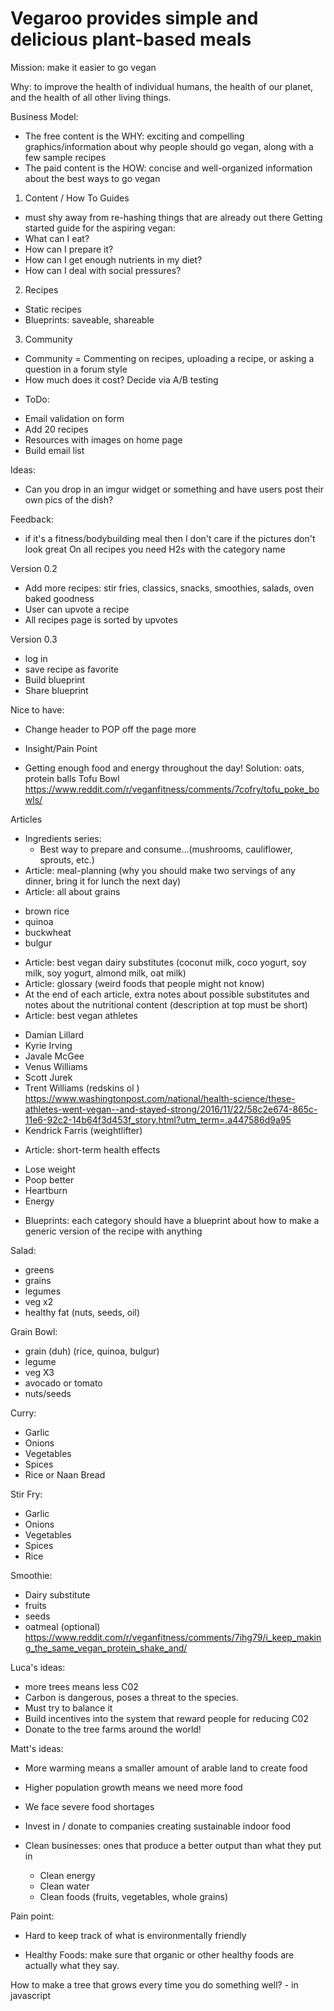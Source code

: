 # Vegaroo provides simple and delicious plant-based meals 

Mission: make it easier to go vegan 

Why: to improve the health of individual humans, the health of our planet, and the health of all other living things. 

Business Model: 
- The free content is the WHY: exciting and compelling graphics/information about why people should go vegan, along with a few sample recipes 
- The paid content is the HOW: concise and well-organized information about the best ways to go vegan 
1. Content / How To Guides 
- must shy away from re-hashing things that are already out there
 Getting started guide for the aspiring vegan: 
 - What can I eat? 
 - How can I prepare it? 
 - How can I get enough nutrients in my diet? 
 - How can I deal with social pressures? 
2. Recipes 
- Static recipes
- Blueprints: saveable, shareable 
3. Community
- Community = Commenting on recipes, uploading a recipe, or asking a question in a forum style   
- How much does it cost? Decide via A/B testing 


* ToDo: 
- Email validation on form 
- Add 20 recipes 
- Resources with images on home page
- Build email list

Ideas: 
- Can you drop in an imgur widget or something and have users post their own pics of the dish? 

Feedback: 
-  if it's a fitness/bodybuilding meal then I don't care if the pictures don't look great
On all recipes you need H2s with the category name 

Version 0.2 
- Add more recipes: stir fries, classics, snacks, smoothies, salads, oven baked goodness
- User can upvote a recipe 
- All recipes page is sorted by upvotes
 
Version 0.3
- log in 
- save recipe as favorite 
- Build blueprint 
- Share blueprint

Nice to have: 
- Change header to POP off the page more 

* Insight/Pain Point
- Getting enough food and energy throughout the day! Solution: oats, protein balls
 Tofu Bowl 
 https://www.reddit.com/r/veganfitness/comments/7cofry/tofu_poke_bowls/ 


Articles 
* Ingredients series: 
    - Best way to prepare and consume...(mushrooms, cauliflower, sprouts, etc.)
* Article: meal-planning (why you should make two servings of any dinner, bring it for lunch the next day)
* Article: all about grains
- brown rice
- quinoa 
- buckwheat 
- bulgur 
* Article: best vegan dairy substitutes (coconut milk, coco yogurt, soy milk, soy yogurt, almond milk, oat milk) 
* Article: glossary (weird foods that people might not know) 
* At the end of each article, extra notes about possible substitutes and notes about the nutritional content (description at top must be short)
* Article: best vegan athletes
- Damian Lillard
- Kyrie Irving 
- Javale McGee 
- Venus Williams 
- Scott Jurek 
- Trent Williams (redskins ol )
https://www.washingtonpost.com/national/health-science/these-athletes-went-vegan--and-stayed-strong/2016/11/22/58c2e674-865c-11e6-92c2-14b64f3d453f_story.html?utm_term=.a447586d9a95
- Kendrick Farris (weightlifter)

* Article: short-term health effects
- Lose weight
- Poop better
- Heartburn
- Energy 


* Blueprints: each category should have a blueprint about how to make a generic version of the recipe with anything 
 
 Salad: 
 - greens
 - grains 
 - legumes 
 - veg x2 
 - healthy fat (nuts, seeds, oil)
 
 Grain Bowl: 
 - grain (duh) (rice, quinoa, bulgur)
 - legume 
 - veg X3 
 - avocado or tomato 
 - nuts/seeds
 
 Curry: 
 - Garlic
 - Onions
 - Vegetables 
 - Spices
 - Rice or Naan Bread 
 
 Stir Fry:
 - Garlic
 - Onions
 - Vegetables 
 - Spices 
 - Rice 
 
 Smoothie: 
 - Dairy substitute 
 - fruits 
 - seeds 
 - oatmeal (optional)
 https://www.reddit.com/r/veganfitness/comments/7ihg79/i_keep_making_the_same_vegan_protein_shake_and/
  
  
  Luca's ideas: 
  - more trees means less C02
  - Carbon is dangerous, poses a threat to the species. 
  - Must try to balance it 
  - Build incentives into the system that reward people for reducing C02
  - Donate to the tree farms around the world! 
  
  Matt's ideas: 
  - More warming means a smaller amount of arable land to create food 
  - Higher population growth means we need more food 
  - We face severe food shortages 
  - Invest in / donate to companies creating sustainable indoor food
  
  - Clean businesses: ones that produce a better output than what they put in 
    - Clean energy 
    - Clean water 
    - Clean foods (fruits, vegetables, whole grains)
  
  Pain point: 
  - Hard to keep track of what is environmentally friendly 
  
  - Healthy Foods: make sure that organic or other healthy foods are actually what they say.
    
How to make a tree that grows every time you do something well? - in javascript 

  









   
